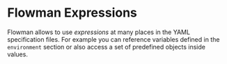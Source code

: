 # Flowman Expressions

Flowman allows to use *expressions* at many places in the YAML specification files. For example
you can reference variables defined in the `environment` section or also access a set of
predefined objects inside values.
